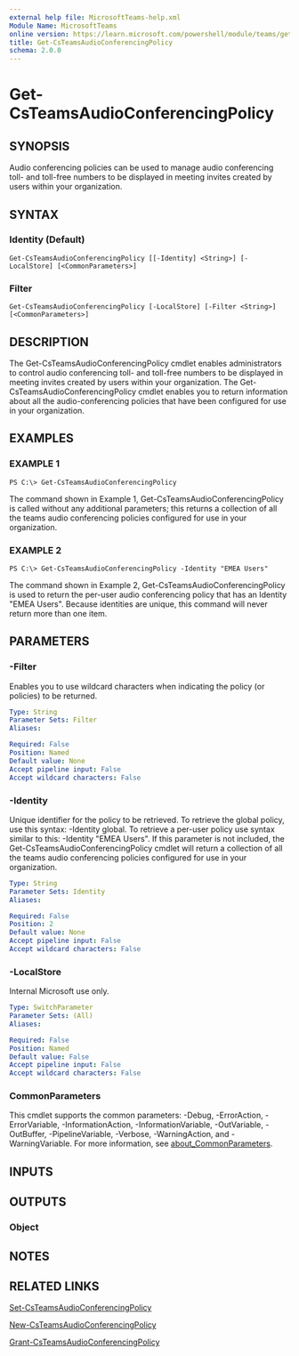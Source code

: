 ```yaml
---
external help file: MicrosoftTeams-help.xml
Module Name: MicrosoftTeams
online version: https://learn.microsoft.com/powershell/module/teams/get-csteamsaudioconferencingpolicy
title: Get-CsTeamsAudioConferencingPolicy
schema: 2.0.0
---
```


# Get-CsTeamsAudioConferencingPolicy

## SYNOPSIS

Audio conferencing policies can be used to manage audio conferencing toll- and toll-free numbers to be displayed in meeting invites created by users within your organization.

## SYNTAX

### Identity (Default)
```
Get-CsTeamsAudioConferencingPolicy [[-Identity] <String>] [-LocalStore] [<CommonParameters>]
```

### Filter
```
Get-CsTeamsAudioConferencingPolicy [-LocalStore] [-Filter <String>] [<CommonParameters>]
```

## DESCRIPTION
The Get-CsTeamsAudioConferencingPolicy cmdlet enables administrators to control audio conferencing toll- and toll-free numbers to be displayed in meeting invites created by users within your organization. The Get-CsTeamsAudioConferencingPolicy cmdlet enables you to return information about all the audio-conferencing policies that have been configured for use in your organization.

## EXAMPLES

### EXAMPLE 1
```
PS C:\> Get-CsTeamsAudioConferencingPolicy
```

The command shown in Example 1, Get-CsTeamsAudioConferencingPolicy is called without any additional parameters; this returns a collection of all the teams audio conferencing policies configured for use in your organization.

### EXAMPLE 2
```
PS C:\> Get-CsTeamsAudioConferencingPolicy -Identity "EMEA Users"
```

The command shown in Example 2, Get-CsTeamsAudioConferencingPolicy is used to return the per-user audio conferencing policy that has an Identity "EMEA Users". Because identities are unique, this command will never return more than one item.

## PARAMETERS

### -Filter
Enables you to use wildcard characters when indicating the policy (or policies) to be returned.

```yaml
Type: String
Parameter Sets: Filter
Aliases:

Required: False
Position: Named
Default value: None
Accept pipeline input: False
Accept wildcard characters: False
```

### -Identity
Unique identifier for the policy to be retrieved. To retrieve the global policy, use this syntax: -Identity global. To retrieve a per-user policy use syntax similar to this: -Identity "EMEA Users".
If this parameter is not included, the Get-CsTeamsAudioConferencingPolicy cmdlet will return a collection of all the teams audio conferencing policies configured for use in your organization.

```yaml
Type: String
Parameter Sets: Identity
Aliases:

Required: False
Position: 2
Default value: None
Accept pipeline input: False
Accept wildcard characters: False
```

### -LocalStore
Internal Microsoft use only.

```yaml
Type: SwitchParameter
Parameter Sets: (All)
Aliases:

Required: False
Position: Named
Default value: False
Accept pipeline input: False
Accept wildcard characters: False
```

### CommonParameters
This cmdlet supports the common parameters: -Debug, -ErrorAction, -ErrorVariable, -InformationAction, -InformationVariable, -OutVariable, -OutBuffer, -PipelineVariable, -Verbose, -WarningAction, and -WarningVariable. For more information, see [about_CommonParameters](https://go.microsoft.com/fwlink/?LinkID=113216).

## INPUTS

## OUTPUTS

### Object
## NOTES

## RELATED LINKS

[Set-CsTeamsAudioConferencingPolicy](https://learn.microsoft.com/powershell/module/teams/set-csteamsaudioconferencingpolicy)

[New-CsTeamsAudioConferencingPolicy](https://learn.microsoft.com/powershell/module/teams/new-csteamsaudioconferencingpolicy)

[Grant-CsTeamsAudioConferencingPolicy](https://learn.microsoft.com/powershell/module/teams/grant-csteamsaudioconferencingpolicy)
